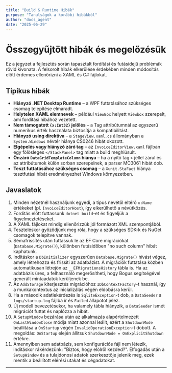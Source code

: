 ```yaml
---
title: "Build & Runtime Hibák"
purpose: "Tanulságok a korábbi hibákból"
author: "docs_agent"
date: "2025-06-29"
---
```


# Összegyűjtött hibák és megelőzésük

Ez a jegyzet a fejlesztés során tapasztalt fordítási és futásidejű problémák rövid kivonata. A felsorolt hibák elkerülése érdekében minden módosítás előtt érdemes ellenőrizni a XAML és C# fájlokat.

## Tipikus hibák

- **Hiányzó .NET Desktop Runtime** – a WPF futtatásához szükséges csomag telepítése elmaradt.
- **Helytelen XAML elemnevek** – például `ViewBox` helyett `Viewbox` szerepelt, ami fordítási hibához vezetett.
- **Nem támogatott `{x:Int32}` jelölés** – a Tag attribútumnál az egyszerű numerikus érték használata biztosítja a kompatibilitást.
- **Hiányzó using direktíva** – a `StageView.xaml.cs` állományban a `System.Windows` névtér hiánya CS0246 hibát okozott.
- **Elgépelés vagy hiányzó záró tag** – az `InvoiceEditorView.xaml` fájlban egy fölösleges `</StackPanel>` tag miatt a build meghiúsult.
- **Önzáró `DataGridTemplateColumn` hiánya** – ha a nyitó tag `>` jellel zárul és az attribútumok külön sorban szerepelnek, a parser MC3061 hibát dob.
- **Teszt futtatásához szükséges csomag** – a `Xunit.StaFact` hiánya tesztfutási hibát eredményezhet Windows környezetben.

## Javaslatok

1. Minden nézetnél használjunk egyedi, a típus nevétől eltérő `x:Name` értékeket (pl. `InvoiceEditorHost`), így elkerülhető a névütközés.
2. Fordítás előtt futtassunk `dotnet build`-et és figyeljük a figyelmeztetéseket.
3. A XAML fájlokat mindig ellenőrizzük jól formázott XML szempontjából.
4. Teszteléskor győződjünk meg róla, hogy a szükséges SDK-k és NuGet csomagok telepítve vannak.
5. Sémafrissítés után futtassuk le az EF Core migrációkat (`Database.Migrate()`),
   különben futásidőben "no such column" hibát kaphatunk.
6. Indításkor a `DbInitializer` egyszerűen `Database.Migrate()` hívást végez,
   amely létrehozza és frissíti az adatbázist. A migrációk futtatása közben
   automatikusan létrejön az `__EFMigrationsHistory` tábla is.
   Ha az adatbázis üres, a felhasználó megerősítheti, hogy Bogus segítségével generált mintaadatok kerüljenek be.
7. Az `AddStorage` kiterjesztés migrációhoz `IDbContextFactory`-t használ, így a munkakontextus az inicializálás végén eldobásra kerül.
8. Ha a második adatlekérdezés is `SqliteException`-t dob, a `DataSeeder` a `logs/startup.log` fájlba ír és `Failed` állapotot jelez.
9. Új modell bevezetésekor, ha valamely tábla hiányzik, a `DataSeeder` ismét migrációt futtat és naplózza a hibát.
10. A `SetupWindow` bezárása után az alkalmazás alapértelmezett `OnLastWindowClose` módja miatt azonnal leállt,
    ezért a `ShutdownMode` beállítása a `OnStartup` végén `InvalidOperationException`-t dobott.
    A megoldás: `OnStartup` elején állítsuk `ShutdownMode = OnExplicitShutdown` értékre.
11. Amennyiben sem adatbázis, sem konfigurációs fájl nem létezik, indításkor rákérdezünk:
    "Biztos, hogy elölről kezded?". Elfogadás után a `SetupWindow` és a
    tulajdonosi adatok szerkesztője jelenik meg, ezek mentik a beállított
    elérési utakat és cégadatokat.

---
